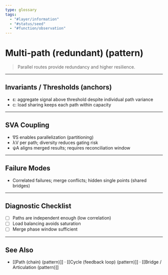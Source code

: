 ```yaml
---
type: glossary
tags:
  - "#layer/information"
  - "#status/seed"
  - "#function/observation"
---
```


# Multi‑path (redundant) (pattern)

> Parallel routes provide redundancy and higher resilience.

---

## Invariants / Thresholds (anchors)

- ε: aggregate signal above threshold despite individual path variance
- c: load sharing keeps each path within capacity

---

## SVA Coupling

- ∇S enables parallelization (partitioning)
- λV per path; diversity reduces gating risk
- ψA aligns merged results; requires reconciliation window

---

## Failure Modes

- Correlated failures; merge conflicts; hidden single points (shared bridges)

---

## Diagnostic Checklist

- [ ] Paths are independent enough (low correlation)
- [ ] Load balancing avoids saturation
- [ ] Merge phase window sufficient

---

## See Also

- [[Path (chain) (pattern)]] · [[Cycle (feedback loop) (pattern)]] · [[Bridge / Articulation (pattern)]]



